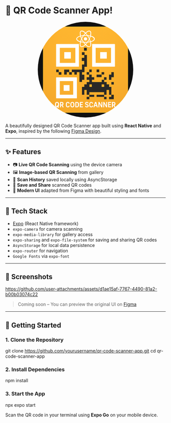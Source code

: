 # 📱 QR Code Scanner App!

<p align="center">
  <img src="./assets/images/icon.png" alt="icon" width="300" height="300" style="border-radius: 50%;" />
</p>


A beautifully designed QR Code Scanner app built using **React Native** and **Expo**, inspired by the following [Figma Design](https://www.figma.com/design/4nDuhUHAwpyuOsdW7TwX1L/QR-Code-Scanner-App--Community-?node-id=4-265&m=draw).

---

## ✨ Features

- 📷 **Live QR Code Scanning** using the device camera
- 🖼️ **Image-based QR Scanning** from gallery
- 📜 **Scan History** saved locally using AsyncStorage
- 💾 **Save and Share** scanned QR codes
- 🎨 **Modern UI** adapted from Figma with beautiful styling and fonts

---

## 🔧 Tech Stack

- [Expo](https://expo.dev/) (React Native framework)
- `expo-camera` for camera scanning
- `expo-media-library` for gallery access
- `expo-sharing` and `expo-file-system` for saving and sharing QR codes
- `AsyncStorage` for local data persistence
- `expo-router` for navigation
- `Google Fonts` via `expo-font`

---

## 📸 Screenshots


https://github.com/user-attachments/assets/d1ae15af-7767-4490-81a2-b00b03074c22


> Coming soon – You can preview the original UI on [Figma](https://www.figma.com/design/4nDuhUHAwpyuOsdW7TwX1L/QR-Code-Scanner-App--Community-?node-id=4-265&m=draw)

---

## 🚀 Getting Started

### 1. Clone the Repository

git clone https://github.com/yourusername/qr-code-scanner-app.git
cd qr-code-scanner-app

### 2. Install Dependencies

npm install


### 3. Start the App

npx expo start

Scan the QR code in your terminal using **Expo Go** on your mobile device.

